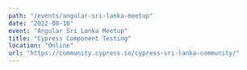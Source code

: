 ```yaml
---
path: "/events/angular-sri-lanka-meetup"
date: "2022-08-10"
event: "Angular Sri Lanka Meetup"
title: "Cypress Component Testing"
location: "Online"
url: "https://community.cypress.io/cypress-sri-lanka-community/"
---
```

